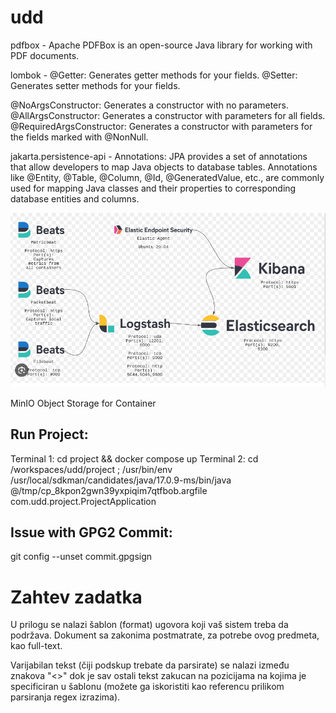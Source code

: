 # udd

pdfbox - Apache PDFBox is an open-source Java library for working with PDF documents.

lombok - 
@Getter: Generates getter methods for your fields.
@Setter: Generates setter methods for your fields.

@NoArgsConstructor: Generates a constructor with no parameters.
@AllArgsConstructor: Generates a constructor with parameters for all fields.
@RequiredArgsConstructor: Generates a constructor with parameters for the fields marked with @NonNull.


jakarta.persistence-api - Annotations: JPA provides a set of annotations that allow developers to map Java objects to database tables. Annotations like @Entity, @Table, @Column, @Id, @GeneratedValue, etc., are commonly used for mapping Java classes and their properties to corresponding database entities and columns.

![Alt text](image.png)

MinIO Object Storage for Container

## Run Project:

Terminal 1: cd project && docker compose up
Terminal 2: cd /workspaces/udd/project ; /usr/bin/env /usr/local/sdkman/candidates/java/17.0.9-ms/bin/java @/tmp/cp_8kpon2gwn39yxpiqim7qtfbob.argfile com.udd.project.ProjectApplication

## Issue with GPG2 Commit:

git config --unset commit.gpgsign

# Zahtev zadatka
U prilogu se nalazi šablon (format) ugovora koji vaš sistem treba da podržava. Dokument sa zakonima postmatrate, za potrebe ovog predmeta, kao full-text.

Varijabilan tekst (čiji podskup trebate da parsirate) se nalazi između znakova "<>" dok je sav ostali tekst zakucan na pozicijama na kojima je specificiran u šablonu (možete ga iskoristiti kao referencu prilikom parsiranja regex izrazima).
